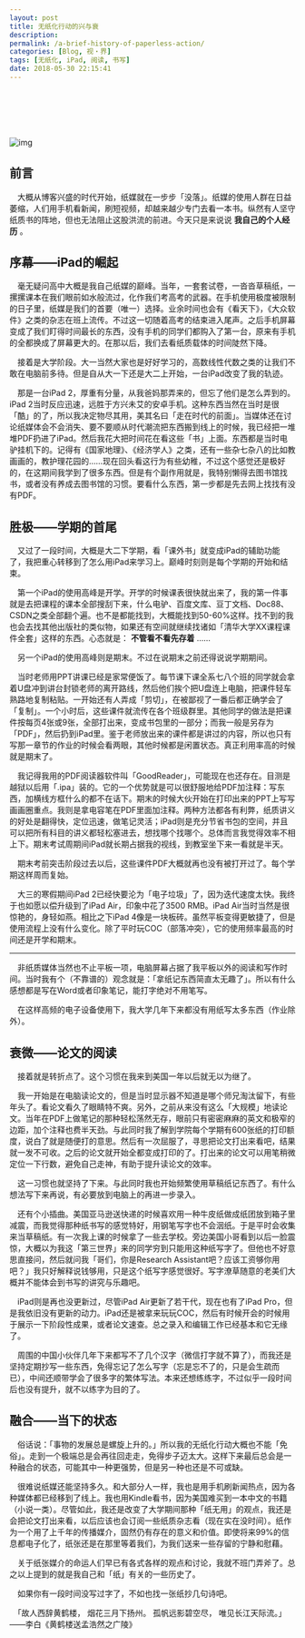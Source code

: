 ```yaml
---
layout: post
title: 无纸化行动的兴与衰
description: 
permalink: /a-brief-history-of-paperless-action/
categories: [Blog, 视・界]
tags: [无纸化, iPad, 阅读, 书写]
date: 2018-05-30 22:15:41 
---
```


# 　

![img](http://lanternd.qiniudn.com/Pic4Post/a-brief-history-of-paperless-action/2018-06-07-paper-paperless.png "Paper & Paperless")

## 前言

　大概从博客兴盛的时代开始，纸媒就在一步步「没落」。纸媒的使用人群在日益萎缩，人们用手机看新闻，刷短视频，却越来越少专门去看一本书。纵然有人坚守纸质书的阵地，但也无法阻止这股洪流的前进。今天只是来说说 **我自己的个人经历** 。

## 序幕——iPad的崛起

　毫无疑问高中大概是我自己纸媒的巅峰。当年，一套套试卷，一沓沓草稿纸，一摞摞课本在我们眼前如水般流过，化作我们考高考的武器。在手机使用极度被限制的日子里，纸媒是我们的首要（唯一）选择。业余时间也会有《看天下》，《大众软件》之类的杂志在班上流传。不过这一切随着高考的结束进入尾声。之后手机屏幕变成了我们盯得时间最长的东西，没有手机的同学们都购入了第一台，原来有手机的全都换成了屏幕更大的。在那以后，我们去看纸质载体的时间陡然下降。

　接着是大学阶段。大一当然大家也是好好学习的，高数线性代数之类的让我们不敢在电脑前多待。但是自从大一下还是大二上开始，一台iPad改变了我的轨迹。

　那是一台iPad 2，厚重有分量，从我爸妈那弄来的，但忘了他们是怎么弄到的。iPad 2当时反应迅速，远胜于方兴未艾的安卓手机。这种东西当然在当时是很「酷」的了，所以我决定物尽其用，美其名曰「走在时代的前面」。当媒体还在讨论纸媒体会不会消失、要不要顺从时代潮流把东西搬到线上的时候，我已经把一堆堆PDF扔进了iPad。然后我花大把时间花在看这些「书」上面。东西都是当时电驴挂机下的。记得有《国家地理》、《经济学人》之类，还有一些杂七杂八的比如教画画的，教护理花园的……现在回头看这行为有些幼稚，不过这个感觉还是极好的，在这期间我学到了很多东西。但是有个副作用就是，我特别懒得去图书馆找书，或者没有养成去图书馆的习惯。要看什么东西，第一步都是先去网上找找有没有PDF。

## 胜极——学期的首尾

　又过了一段时间，大概是大二下学期，看「课外书」就变成iPad的辅助功能了，我把重心转移到了怎么用iPad来学习上。巅峰时刻则是每个学期的开始和结束。

　第一个iPad的使用高峰是开学。开学的时候课表很快就出来了，我的第一件事就是去把课程的课本全部搜刮下来，什么电驴、百度文库、豆丁文档、Doc88、CSDN之类全部翻个遍。也不是都能找到，大概能找到50-60%这样。找不到的我也会去找其他出版社的类似物，如果还有空间就继续找诸如「清华大学XX课程课件全套」这样的东西。心态就是： ****不管看不看先存着**** ……

　另一个iPad的使用高峰则是期末。不过在说期末之前还得说说学期期间。

　当时老师用PPT讲课已经是家常便饭了。每节课下课全系七八个班的同学就会拿着U盘冲到讲台封锁老师的离开路线，然后他们挨个把U盘连上电脑，把课件轻车熟路地复制粘贴。一开始还有人弄成「剪切」，在被鄙视了一番后都正确学会了「复制」。一个小时后，这些课件就流传在各个班级群里。其他同学的做法是把课件按每页4张或9张，全部打出来，变成书包里的一部分；而我一般是另存为「PDF」，然后扔到iPad里。鉴于老师放出来的课件都是讲过的内容，所以也只有写那一章节的作业的时候会看两眼，其他时候都是闲置状态。真正利用率高的时候就是期末了。

　我记得我用的PDF阅读器软件叫「GoodReader」，可能现在也还存在。目测是越狱以后用「.ipa」装的。它的一个优势就是可以很舒服地给PDF加注释：写东西，加横线方框什么的都不在话下。期末的时候大伙开始在打印出来的PPT上写写画画圈重点。我则是拿电容笔在PDF里面加注释。两种方法都各有利弊，纸质讲义的好处是翻得快，定位迅速，做笔记灵活；iPad则是充分节省书包的空间，并且可以把所有科目的讲义都轻松塞进去，想找哪个找哪个。总体而言我觉得效率不相上下。期末考试周期间iPad就长期占据我的视线，到教室坐下来一看就是半天。

　期末考前突击阶段过去以后，这些课件PDF大概就再也没有被打开过了。每个学期这样周而复始。

　大三的寒假期间iPad 2已经快要沦为「电子垃圾」了，因为迭代速度太快。我终于也如愿以偿升级到了iPad Air，印象中花了3500 RMB。iPad Air当时当然是很惊艳的，身轻如燕。相比之下iPad 4像是一块板砖。虽然平板变得更敏捷了，但是使用流程上没有什么变化。除了平时玩COC（部落冲突），它的使用频率最高的时间还是开学和期末。

---

　非纸质媒体当然也不止平板一项，电脑屏幕占据了我平板以外的阅读和写作时间。当时我有个（不靠谱的）观念就是：「拿纸记东西简直太无趣了」。所以有什么感想都是写在Word或者印象笔记，能打字绝对不用笔写。

　在这样高频的电子设备使用下，我大学几年下来都没有用纸写太多东西（作业除外）。

## 衰微——论文的阅读

　接着就是转折点了。这个习惯在我来到美国一年以后就无以为继了。

　我一开始是在电脑读论文的，但是当时显示器不知道是哪个师兄淘汰留下，有些年头了。看论文看久了眼睛特不爽。另外，之前从来没有这么「大规模」地读论文。当年在PDF上做笔记的那种轻松荡然无存，眼前只有密密麻麻的英文和极窄的边距，加个注释也费半天劲。与此同时我了解到学院每个学期有600张纸的打印额度，说白了就是随便打的意思。然后有一次屈服了，寻思把论文打出来看吧，结果就一发不可收。之后的论文就开始全都变成打印的了。打出来的论文可以用笔稍微定位一下行数，避免自己走神，有助于提升读论文的效率。

　这一习惯也就坚持了下来。与此同时我也开始频繁使用草稿纸记东西了。有什么想法写下来再说，有必要放到电脑上的再进一步录入。

　还有个小插曲。美国亚马逊送快递的时候喜欢用一种牛皮纸做成纸团放到箱子里减震，而我觉得那种纸书写的感觉特好，用钢笔写字也不会洇纸。于是平时会收集来当草稿纸。有一次我上课的时候拿了一些去学校。旁边美国小哥看到以后一脸震惊，大概以为我这「第三世界」来的同学穷到只能用这种纸写字了。但他也不好意思直接问，然后就问我「哥们，你是Research Assistant吧？应该工资够你用吧？」我只好解释说钱够用，只是这个纸写字感觉很好。写字潦草随意的老美们大概并不能体会到书写的讲究与乐趣吧。

　iPad则是再也没更新过，尽管iPad Air更新了若干代，现在也有了iPad Pro，但是我依旧没有更新的动力。iPad还是被拿来玩玩COC，然后有时候开会的时候用于展示一下阶段性成果，或者论文速查。总之录入和编辑工作已经基本和它无缘了。

　周围的中国小伙伴几年下来都写不了几个汉字（微信打字就不算了），而我还是坚持定期抄写一些东西，免得忘记了怎么写字（忘是忘不了的，只是会生疏而已），中间还顺带学会了很多字的繁体写法。本来还想练练字，不过似乎一段时间后也没有提升，就不以练字为目的了。

## 融合——当下的状态

　俗话说：「事物的发展总是螺旋上升的。」所以我的无纸化行动大概也不能「免俗」。走到一个极端总是会再往回走走，免得步子迈太大。这样下来最后总会是一种融合的状态，可能其中一种更强势，但是另一种也还是不可或缺。

　很难说纸媒还能坚持多久。和大部分人一样，我也是用手机刷新闻热点，因为各种媒体都已经移到了线上。我也用Kindle看书，因为美国难买到一本中文的书籍（小说一类）。尽管如此，我还是改变了大学期间那种「纸无用」的观点，我还是会把论文打出来看，以后应该也会订阅一些纸质杂志看（现在实在没时间）。纸作为一个用了上千年的传播媒介，固然仍有存在的意义和价值。即使将来99%的信息都电子化了，纸张还是在那里等着我们，为我们送来一些存留的宁静和慰藉。

　关于纸张媒介的命运人们早已有各式各样的观点和讨论，我就不班门弄斧了。总之以上提到的就是我自己和「纸」有关的一些历史了。

　如果你有一段时间没写过字了，不如也找一张纸抄几句诗吧。

　「故人西辞黄鹤楼， 烟花三月下扬州。 孤帆远影碧空尽， 唯见长江天际流。」——李白《黄鹤楼送孟浩然之广陵》
